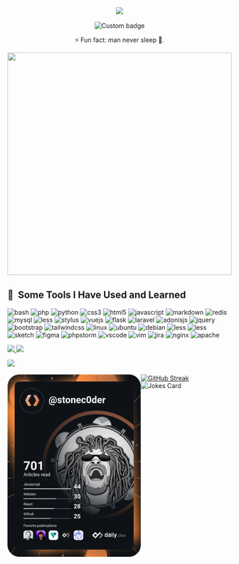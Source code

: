 <p align="center">
  <img src="https://capsule-render.vercel.app/api?text=Hi!,+I'm+Cedric+Megnie+N&animation=fadeIn&type=waving&color=gradient&height=200&desc=Welcome+to+my+Github+Profile."/>
</p>

<p align="center">
  <img href="https://codetime.dev" alt="Custom badge" src="https://img.shields.io/endpoint?style=flat&url=https%3A%2F%2Fapi.codetime.dev%2Fshield%3Fid%3D19060%26project%3D%26in%3D0">
</p>
<p align="center">⚡ Fun fact: man never sleep 🥱.</p>
<div>
  <img width="100%" height="500px" src="https://github.com/stoneC0der/stonec0der/assets/11365636/b8d7162b-c9c8-43ad-8a2c-6889fe9570f4" algin="right">
</div>
<h2> 🚀 &nbsp;Some Tools I Have Used and Learned</h2>

<p align="left">
  <img src="https://cdn.jsdelivr.net/gh/devicons/devicon/icons/bash/bash-original.svg" alt="bash" width="45" height="45"/>

  <img src="https://cdn.jsdelivr.net/gh/devicons/devicon/icons/php/php-original.svg" alt="php" width="45" height="45"/>
  
  <img src="https://cdn.jsdelivr.net/gh/devicons/devicon/icons/python/python-original.svg" alt="python" width="45" height="45"/>
  
  <img src="https://cdn.jsdelivr.net/gh/devicons/devicon/icons/css3/css3-original.svg"  alt="css3" width="45" height="45"/>

  <img src="https://cdn.jsdelivr.net/gh/devicons/devicon/icons/html5/html5-original.svg" alt="html5" width="45" height="45"/>

  <img src="https://cdn.jsdelivr.net/gh/devicons/devicon/icons/javascript/javascript-original.svg"  alt="javascript" width="45" height="45"/>
  
  <img src="https://cdn.jsdelivr.net/gh/devicons/devicon/icons/markdown/markdown-original.svg" alt="markdown" width="45" height="45"/>

  <img src="https://cdn.jsdelivr.net/gh/devicons/devicon/icons/redis/redis-original.svg"  alt="redis" width="45" height="45"/>

  <img src="https://cdn.jsdelivr.net/gh/devicons/devicon/icons/mysql/mysql-original-wordmark.svg"  alt="mysql" width="45" height="45"/>

  <img src="https://cdn.jsdelivr.net/gh/devicons/devicon/icons/less/less-plain-wordmark.svg"  alt="less" width="45" height="45"/>
  
  <img src="https://cdn.jsdelivr.net/gh/devicons/devicon/icons/stylus/stylus-original.svg" alt="stylus" width="45" height="45" />

  <img src="https://cdn.jsdelivr.net/gh/devicons/devicon/icons/vuejs/vuejs-original.svg" alt="vuejs" width="45" height="45"/>
  
  <img src="https://cdn.jsdelivr.net/gh/devicons/devicon/icons/flask/flask-original.svg" alt="flask" width="45" height="45"/>
  
  <img src="https://cdn.jsdelivr.net/gh/devicons/devicon/icons/laravel/laravel-plain.svg" alt="laravel" width="45" height="45"/>
  
  <img src="https://cdn.jsdelivr.net/gh/devicons/devicon/icons/adonisjs/adonisjs-original.svg" alt="adonisjs" width="45" height="45"/>

  <img src="https://cdn.jsdelivr.net/gh/devicons/devicon/icons/jquery/jquery-original-wordmark.svg"  alt="jquery" width="45" height="45"/>

  <img src="https://cdn.jsdelivr.net/gh/devicons/devicon/icons/bootstrap/bootstrap-original.svg" alt="bootstrap" width="45" height="45"/>

  <img src="https://cdn.jsdelivr.net/gh/devicons/devicon/icons/tailwindcss/tailwindcss-plain.svg"  alt="tailwindcss" width="45" height="45"/>

  <img src="https://cdn.jsdelivr.net/gh/devicons/devicon/icons/linux/linux-original.svg" alt="linux" width="45" height="45"/>
  
  <img src="https://cdn.jsdelivr.net/gh/devicons/devicon/icons/ubuntu/ubuntu-plain.svg" alt="ubuntu" width="45" height="45" />
  
  <img src="https://cdn.jsdelivr.net/gh/devicons/devicon/icons/debian/debian-original.svg" alt="debian" width="45" height="45"/>

  <img src="https://cdn.jsdelivr.net/gh/devicons/devicon/icons/windows8/windows8-original.svg" alt="less" width="45" height="45"/>

  <img src="https://cdn.jsdelivr.net/gh/devicons/devicon/icons/apple/apple-original.svg" alt="less" width="45" height="45"/>

  <img src="https://cdn.jsdelivr.net/gh/devicons/devicon/icons/sketch/sketch-original.svg"  alt="sketch" width="45" height="45"/>

  <img src="https://cdn.jsdelivr.net/gh/devicons/devicon/icons/figma/figma-original.svg"  alt="figma" width="45" height="45"/>

  <img src="https://cdn.jsdelivr.net/gh/devicons/devicon/icons/phpstorm/phpstorm-original.svg"  alt="phpstorm" width="45" height="45"/>
  
  <img src="https://cdn.jsdelivr.net/gh/devicons/devicon/icons/vscode/vscode-original.svg" alt="vscode" width="45" height="45"/>
  
  <img src="https://cdn.jsdelivr.net/gh/devicons/devicon/icons/vim/vim-original.svg"  alt="vim" width="45" height="45"/>

  <img src="https://cdn.jsdelivr.net/gh/devicons/devicon/icons/jira/jira-original.svg"  alt="jira" width="45" height="45"/>
      
  <img src="https://cdn.jsdelivr.net/gh/devicons/devicon/icons/nginx/nginx-original.svg"  alt="nginx" width="45" height="45"/>

  <img src="https://cdn.jsdelivr.net/gh/devicons/devicon/icons/apache/apache-original.svg"  alt="apache" width="45" height="45"/>
</p>

<a href="https://github.com/anuraghazra/github-readme-stats">
  <img src="https://github-readme-stats-eta-liart-23.vercel.app/api?username=stonec0der&count_private=true&show_icons=true&theme=dark" />
</a>

<a href="https://github.com/anuraghazra/convoychat">
  <img src="https://github-readme-stats-eta-liart-23.vercel.app/api/top-langs/?username=stonec0der&hide=blade,css&layout=compact&theme=dark" />
</a>

<p align="left">
  <img src="https://github-profile-trophy.vercel.app/?username=stonec0der&theme=gruvbox">
</p>

<a href="https://app.daily.dev/stonec0der">
  <img src="https://github.com/stoneC0der/stonec0der/blob/master/devcard.svg" width="300" alt="Cedric Megnie's Dev Card" align="left"/>
</a>

[![GitHub Streak](https://github-readme-streak-stats.herokuapp.com?user=stonec0der&theme=gruvbox)](https://git.io/streak-stats)
<br />
![Jokes Card](https://readme-jokes.vercel.app/api)
<!--![Profile View Counter](https://komarev.com/ghpvc/?username=stonec0der)
<br>-->

